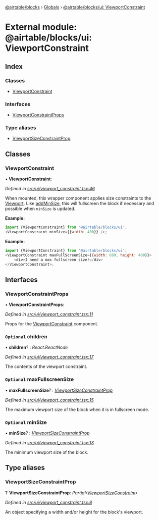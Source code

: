 [@airtable/blocks](../README.md) › [Globals](../globals.md) ›
[@airtable/blocks/ui: ViewportConstraint](_airtable_blocks_ui__viewportconstraint.md)

# External module: @airtable/blocks/ui: ViewportConstraint

## Index

### Classes

-   [ViewportConstraint](_airtable_blocks_ui__viewportconstraint.md#viewportconstraint)

### Interfaces

-   [ViewportConstraintProps](_airtable_blocks_ui__viewportconstraint.md#viewportconstraintprops)

### Type aliases

-   [ViewportSizeConstraintProp](_airtable_blocks_ui__viewportconstraint.md#viewportsizeconstraintprop)

## Classes

### ViewportConstraint

• **ViewportConstraint**:

_Defined in
[src/ui/viewport_constraint.tsx:46](https://github.com/airtable/blocks/blob/@airtable/blocks@0.0.35/packages/sdk/src/ui/viewport_constraint.tsx#L46)_

When mounted, this wrapper component applies size constraints to the
[Viewport](_airtable_blocks__viewport.md#viewport). Like
[addMinSize](_airtable_blocks__viewport.md#addminsize), this will fullscreen the block if necessary
and possible when `minSize` is updated.

**Example:**

```js
import {ViewportConstraint} from '@airtable/blocks/ui';
<ViewportConstraint minSize={{width: 400}} />;
```

**Example:**

```js
import {ViewportConstraint} from '@airtable/blocks/ui';
<ViewportConstraint maxFullScreenSize={{width: 600, height: 400}}>
    <div>I need a max fullscreen size!</div>
</ViewportConstraint>;
```

## Interfaces

### ViewportConstraintProps

• **ViewportConstraintProps**:

_Defined in
[src/ui/viewport_constraint.tsx:11](https://github.com/airtable/blocks/blob/@airtable/blocks@0.0.35/packages/sdk/src/ui/viewport_constraint.tsx#L11)_

Props for the [ViewportConstraint](_airtable_blocks_ui__viewportconstraint.md#viewportconstraint)
component.

### `Optional` children

• **children**? : _React.ReactNode_

_Defined in
[src/ui/viewport_constraint.tsx:17](https://github.com/airtable/blocks/blob/@airtable/blocks@0.0.35/packages/sdk/src/ui/viewport_constraint.tsx#L17)_

The contents of the viewport constraint.

### `Optional` maxFullscreenSize

• **maxFullscreenSize**? :
_[ViewportSizeConstraintProp](_airtable_blocks_ui__viewportconstraint.md#viewportsizeconstraintprop)_

_Defined in
[src/ui/viewport_constraint.tsx:15](https://github.com/airtable/blocks/blob/@airtable/blocks@0.0.35/packages/sdk/src/ui/viewport_constraint.tsx#L15)_

The maximum viewport size of the block when it is in fullscreen mode.

### `Optional` minSize

• **minSize**? :
_[ViewportSizeConstraintProp](_airtable_blocks_ui__viewportconstraint.md#viewportsizeconstraintprop)_

_Defined in
[src/ui/viewport_constraint.tsx:13](https://github.com/airtable/blocks/blob/@airtable/blocks@0.0.35/packages/sdk/src/ui/viewport_constraint.tsx#L13)_

The minimum viewport size of the block.

## Type aliases

### ViewportSizeConstraintProp

Ƭ **ViewportSizeConstraintProp**:
_Partial‹[ViewportSizeConstraint](_airtable_blocks__viewport.md#viewportsizeconstraint)›_

_Defined in
[src/ui/viewport_constraint.tsx:8](https://github.com/airtable/blocks/blob/@airtable/blocks@0.0.35/packages/sdk/src/ui/viewport_constraint.tsx#L8)_

An object specifying a width and/or height for the block's viewport.
